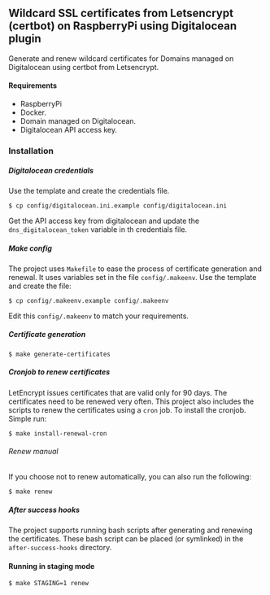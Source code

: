 ## Wildcard SSL certificates from Letsencrypt (certbot) on RaspberryPi using Digitalocean plugin

Generate and renew wildcard certificates for Domains managed on Digitalocean
using certbot from Letsencrypt.

#### Requirements
* RaspberryPi
* Docker.
* Domain managed on Digitalocean.
* Digitalocean API access key.

### Installation

##### Digitalocean credentials

Use the template and create the credentials file.
```console
$ cp config/digitalocean.ini.example config/digitalocean.ini
```

Get the API access key from digitalocean and update the
`dns_digitalocean_token` variable in th credentials file.

##### Make config

The project uses `Makefile` to ease the process of certificate generation
and renewal.
It uses variables set in the file `config/.makeenv`.
Use the template and create the file:

```console
$ cp config/.makeenv.example config/.makeenv
```

Edit this `config/.makeenv` to match your requirements.

##### Certificate generation

```console
$ make generate-certificates
```

##### Cronjob to renew certificates

LetEncrypt issues certificates that are valid only for 90 days.
The certificates need to be renewed very often.
This project also includes the scripts to renew the certificates
using a `cron` job.
To install the cronjob. Simple run:

```console
$ make install-renewal-cron
```

###### Renew manual

If you choose not to renew automatically, you can also run the following:

```console
$ make renew
```

##### After success hooks

The project supports running bash scripts after generating and renewing the
certificates.
These bash script can be placed (or symlinked) in the `after-success-hooks`
directory.

#### Running in staging mode

```console
$ make STAGING=1 renew
```

